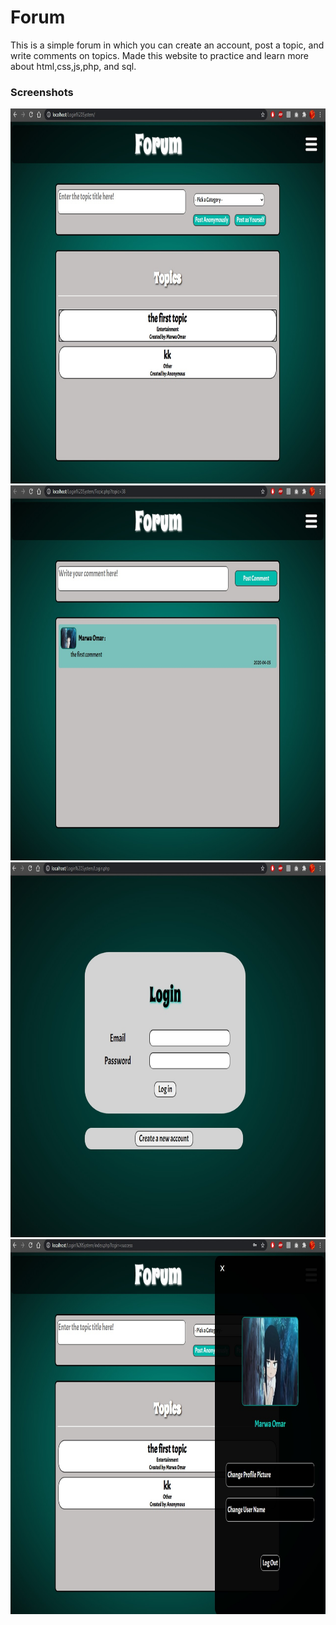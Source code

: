 <h1>Forum</h1>
This is a simple forum in which you can create an account, post a topic, and write comments on topics. Made this website to practice and learn more about html,css,js,php,
and sql.
<h3>Screenshots</h3>
  <img src="Screenshots/Forum1.jpg" width="750" height="600">
  <img src="Screenshots/Forum2.jpg" width="750" height="600">
  <img src="Screenshots/Forum3.jpg" width="750" height="600">
  <img src="Screenshots/Forum4.jpg" width="750" height="600">
